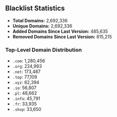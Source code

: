 ## Blacklist Statistics

- **Total Domains:** 2,692,336
- **Unique Domains:** 2,692,336
- **Added Domains Since Last Version:** 485,635
- **Removed Domains Since Last Version:** 815,215

### Top-Level Domain Distribution

-  `.com`: 1,280,456
-  `.org`: 224,993
-  `.net`: 173,487
-  `.top`: 77,109
-  `.xyz`: 62,394
-  `.io`: 56,807
-  `.pl`: 48,662
-  `.info`: 45,791
-  `.fr`: 33,935
-  `.shop`: 33,650
